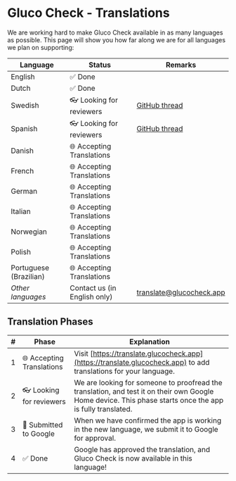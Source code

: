 # Gluco Check - Translations

We are working hard to make Gluco Check available in as many languages as possible. This page will show you how far along we are for all languages we plan on supporting:

| Language | Status                             | Remarks                                         |
| -------- | ---------------------------------- | ----------------------------------------------- |
| English  | ✅ Done                             |  |
| Dutch    | ✅ Done                             |  |
| Swedish  | 👓 Looking for reviewers | [GitHub thread](https://github.com/nielsmaerten/gluco-check/issues/148) |
| Spanish  | 👓 Looking for reviewers | [GitHub thread](https://github.com/nielsmaerten/gluco-check/issues/138) |
| Danish | 🌐 Accepting Translations |  |
| French | 🌐 Accepting Translations |  |
| German | 🌐 Accepting Translations |  |
| Italian | 🌐 Accepting Translations |  |
| Norwegian | 🌐 Accepting Translations |  |
| Polish | 🌐 Accepting Translations |  |
| Portuguese (Brazilian) | 🌐 Accepting Translations |  |
| *Other languages* | Contact us (in English only) | translate@glucocheck.app |

## Translation Phases

| #                                                 | Phase                       | Explanation                                                  |
| ------------------------------------------------------------ | --------------------------- | --------------------------- |
| 1 | 🌐 Accepting Translations | Visit [https://translate.glucocheck.app](https://translate.glucocheck.app) to add translations for your language. |
| 2 | 👓 Looking for reviewers  | We are looking for someone to proofread the translation, and test it on their own Google Home device. This phase starts once the app is fully translated. |
| 3 | 📑 Submitted to Google     | When we have confirmed the app is working in the new language, we submit it to Google for approval. |
| 4 | ✅ Done                   | Google has approved the translation, and Gluco Check is now available in this language! |
